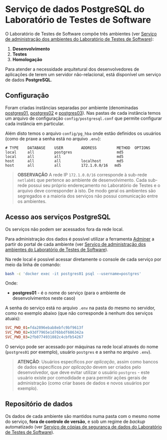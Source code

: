 # Serviço de dados **PostgreSQL** do Laboratório de Testes de Software

O Laboratório de Testes de Software compõe três ambientes (ver [Serviço de administração dos ambientes do Laboratório de Testes de Software](../httpd/README.md)):

1. **Desenvolvimento**
1. **Testes**
1. **Homologação**

Para atender a necessidade arquitetural dos desenvolvedores de aplicações de terem um servidor não-relacional, está disponível um serviço de dados **PostgreSQL**.

## Configuração

Foram criadas instâncias separadas por ambiente (denominadas [postgres01](./postgres01), [postgres02](./postgres02) e [postgres03](./postgres03)). Nas pastas de cada instância temos um arquivo de configuração `config/postgresql.conf` que permite configurar cada instância em particular.

Além disto temos o arquivo `config/pg_hba` onde estão definidos os usuários (como de praxe a senha está no arquivo `.env`):

```
# TYPE    DATABASE    USER        ADDRESS         METHOD  OPTIONS
local     all         postgres                    md5
local     all         all                         md5
host      all         all         localhost       md5
host      all         all         172.1.0.0/16   md5
```

> **OBSERVAÇÃO** A rede IP `172.1.0.0/16` corresponde à sub-rede `netlab01` que pertence ao ambiente de desenvolvimento. Cada sub-rede possui seu próprio endereçamento no Laboratório de Testes e o arquivo deve corresponder à isto. De modo geral os ambientes são segregados e a maioria dos serviços não possui comunicação entre os ambientes.

## Acesso aos serviços **PostgreSQL**

Os serviços não podem ser acessados fora da rede local.

Para administração dos dados é possível utilizar a ferramenta [Adminer](../adminer/README.md) a partir do portal de cada ambiente (ver [Serviço de administração dos ambientes do Laboratório de Testes de Software](../httpd/README.md)).

Na rede local é possível acessar diretamente o console de cada serviço por meio da linha de comando:

```bash
bash -c 'docker exec -it postgres01 psql --username=postgres'
```

Onde:
* **postgres01** - é o nome do serviço (para o ambiente de desenvolvimentos neste caso)

A senha do serviço está no arquivo `.env` na pasta do mesmo no servidor, como no exemplo abaixo (que não corresponde à nenhum dos serviços atuais):

```ini
SVC_PWD_01=fda2896ebab8ebfc9bf9613f
SVC_PWD_02=93df7965e1d76bbdf686342a
SVC_PWD_03=2fb0774931082c4cbfb54267
```

O serviço pode ser acessado por máquinas na rede local através do nome (`postgres01` por exemplo), usuário `postgres` e a senha no arquivo `.env`).

> **ATENÇÃO**: Usuários específicos *por aplicação*, assim como bancos de dados específicos *por aplicação* devem ser criados pelo desenvolvedor, que deve evitar utilizar o usuário `postgres` - este usuário existe por comodidade e para permitir ações gerais de administração (como criar bases de dados e novos usuários por exemplo).

## Repositório de dados

Os dados de cada ambiente são mantidos numa pasta com o mesmo nome do serviço, **fora de controle de versão**, e sob um regime de _backup_ automatizado (ver [Serviço de cópias de segurança de dados do Laboratório de Testes de Software](../backup/README.md)).